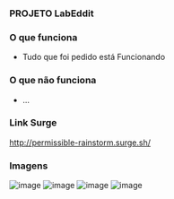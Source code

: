 
### PROJETO LabEddit

### O que funciona
- Tudo que foi pedido está Funcionando 

### O que não funciona
- ...

### Link Surge 
http://permissible-rainstorm.surge.sh/

### Imagens
![image](https://user-images.githubusercontent.com/99276733/174818849-e703e014-6a24-4ee5-b01f-317fd7695212.png)
![image](https://user-images.githubusercontent.com/99276733/174819799-f5770015-cf65-4438-b521-4b11765bcb21.png)
![image](https://user-images.githubusercontent.com/99276733/174820458-6fdcb078-6e29-4647-b309-ef49f40bffe7.png)
![image](https://user-images.githubusercontent.com/99276733/172011839-de7a4b69-e394-4104-8e07-ac2d621b067b.png)


